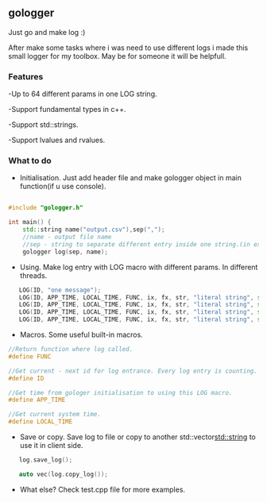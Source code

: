 ## gologger
Just go and make log :)

After make some tasks where i  was need to use different logs  i made this small logger for my toolbox. May be for someone it will be helpfull.

### Features

-Up to 64 different params in one LOG string.

-Support fundamental types in c++.

-Support std::strings.

-Support lvalues and rvalues.

### What to do

- Initialisation. Just add header file and make gologger object in main function(if u use console).
  
```cpp

#include "gologger.h"

int main() {
    std::string name("output.csv"),sep(",");
    //name - output file name
    //sep - string to separate different entry inside one string.(in example i`m using "," to oppen like .csv file.)
    gologger log(sep, name);
 ```
 
- Using. Make log entry with LOG macro with different params. In different threads. 
 ```cpp
    LOG(ID, "one message");
    LOG(ID, APP_TIME, LOCAL_TIME, FUNC, ix, fx, str, "literal string", std::string("rvalue string"), bool(1),1);
    LOG(ID, APP_TIME, LOCAL_TIME, FUNC, ix, fx, str, "literal string", std::string("rvalue string"), bool(1),2);
    LOG(ID, APP_TIME, LOCAL_TIME, FUNC, ix, fx, str, "literal string", std::string("rvalue string"), bool(1),3);
    LOG(ID, APP_TIME, LOCAL_TIME, FUNC, ix, fx, str, "literal string", std::string("rvalue string"), bool(1),4);
 ```
 - Macros. Some useful built-in macros.
```cpp
//Return function where log called.
#define FUNC 

//Get current - next id for log entrance. Every log entry is counting. Was it added  to LOG() or not.
#define ID 

//Get time from gologer initialisation to using this LOG macro.
#define APP_TIME 

//Get current system time.
#define LOCAL_TIME 
```
 
 - Save or copy. Save log to file or copy to another std::vector<std::string> to use it in client side.
 ```cpp
    log.save_log();

    auto vec(log.copy_log());
 ```
 - What else? Check test.cpp file for more examples.
